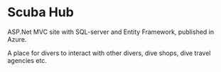# Scuba Hub
ASP.Net MVC site with SQL-server and Entity Framework, published in Azure.

A place for divers to interact with other divers, dive shops, dive travel agencies etc.
